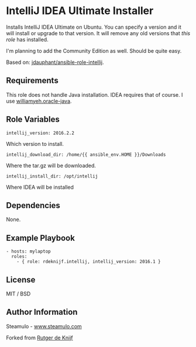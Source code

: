 IntelliJ IDEA Ultimate Installer
================================

Installs IntelliJ IDEA Ultimate on Ubuntu. You can specify a version and it will install or upgrade to that version.
It will remove any old versions that *this role* has installed.

I'm planning to add the Community Edition as well. Should be quite easy.

Based on: [jdauphant/ansible-role-intellij](https://github.com/jdauphant/ansible-role-intellij).

Requirements
------------
This role does not handle Java installation. IDEA requires that of course. I use [williamyeh.oracle-java](https://github.com/William-Yeh/ansible-oracle-java).

Role Variables
--------------

    intellij_version: 2016.2.2
 
 Which version to install.

    intellij_download_dir: /home/{{ ansible_env.HOME }}/Downloads

Where the tar.gz will be downloaded.

    intellij_install_dir: /opt/intellij

Where IDEA will be installed


Dependencies
------------

None.

Example Playbook
----------------

    - hosts: mylaptop
      roles:
        - { role: rdeknijf.intellij, intellij_version: 2016.1 }         

License
-------
MIT / BSD

Author Information
------------------

Steamulo - www.steamulo.com

Forked from [Rutger de Knijf](https://github.com/rdeknijf)
